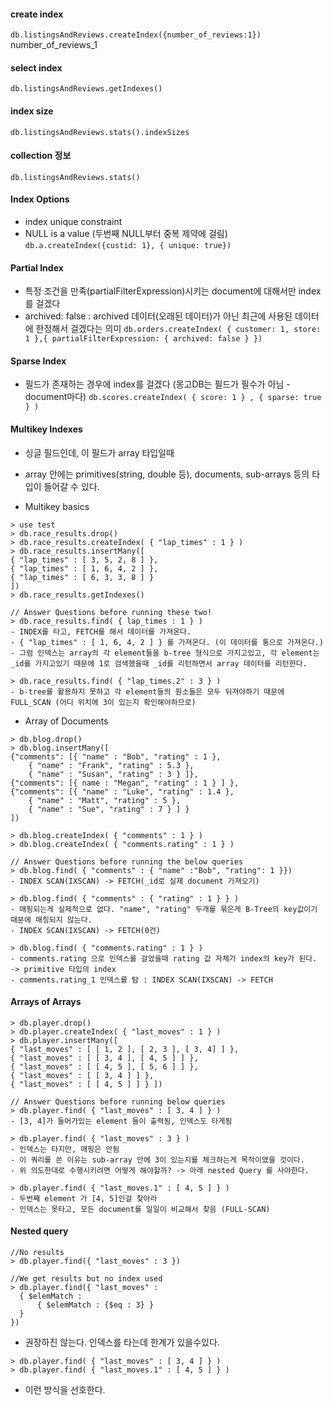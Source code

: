 #### create index
```db.listingsAndReviews.createIndex({number_of_reviews:1})```
number_of_reviews_1

#### select index
```db.listingsAndReviews.getIndexes()```

#### index size
```db.listingsAndReviews.stats().indexSizes```

#### collection 정보
```db.listingsAndReviews.stats()```

#### Index Options
- index unique constraint
- NULL is a value (두번째 NULL부터 중복 제약에 걸림)
```db.a.createIndex({custid: 1}, { unique: true})```

#### Partial Index
- 특정 조건을 만족(partialFilterExpression)시키는 document에 대해서만 index를 걸겠다
- archived: false : archived 데이터(오래된 데이터)가 아닌 최근에 사용된 데이터에 한정해서 걸겠다는 의미
```db.orders.createIndex( { customer: 1, store: 1 },{ partialFilterExpression: { archived: false } })```

#### Sparse Index
- 필드가 존재하는 경우에 index를 걸겠다 (몽고DB는 필드가 필수가 아님 - document마다)
```db.scores.createIndex( { score: 1 } , { sparse: true } )```

#### Multikey Indexes
- 싱글 필드인데, 이 필드가 array 타입일때
- array 안에는 primitives(string, double 등), documents, sub-arrays 등의 타입이 들어갈 수 있다.

- Multikey basics
```
> use test
> db.race_results.drop()
> db.race_results.createIndex( { "lap_times" : 1 } )
> db.race_results.insertMany([
{ "lap_times" : [ 3, 5, 2, 8 ] },
{ "lap_times" : [ 1, 6, 4, 2 ] },
{ "lap_times" : [ 6, 3, 3, 8 ] }
])
> db.race_results.getIndexes()

// Answer Questions before running these two!
> db.race_results.find( { lap_times : 1 } )
- INDEX를 타고, FETCH를 해서 데이터를 가져온다.
- { "lap_times" : [ 1, 6, 4, 2 ] } 를 가져온다. (이 데이터를 통으로 가져온다.)
- 그럼 인덱스는 array의 각 element들을 b-tree 형식으로 가지고있고, 각 element는 _id를 가지고있기 때문에 1로 검색했을때 _id를 리턴하면서 array 데이터를 리턴한다.

> db.race_results.find( { "lap_times.2" : 3 } )
- b-tree를 활용하지 못하고 각 element들의 원소들은 모두 뒤져야하기 때문에 FULL_SCAN (어디 위치에 3이 있는지 확인해야하므로)
```

- Array of Documents
```
> db.blog.drop()
> db.blog.insertMany([
{"comments": [{ "name" : "Bob", "rating" : 1 },
    { "name" : "Frank", "rating" : 5.3 },
    { "name" : "Susan", "rating" : 3 } ]},
{"comments": [{ name : "Megan", "rating" : 1 } ] },
{"comments": [{ "name" : "Luke", "rating" : 1.4 },
    { "name" : "Matt", "rating" : 5 },
    { "name" : "Sue", "rating" : 7 } ] }
])

> db.blog.createIndex( { "comments" : 1 } )
> db.blog.createIndex( { "comments.rating" : 1 } )

// Answer Questions before running the below queries
> db.blog.find( { "comments" : { "name" :"Bob", "rating": 1 }})
- INDEX SCAN(IXSCAN) -> FETCH(_id로 실제 document 가져오기)

> db.blog.find( { "comments" : { "rating" : 1 } } )
- 매핑되는게 실제적으로 없다. "name", "rating" 두개를 묶은게 B-Tree의 key값이기 때문에 매칭되지 않는다.
- INDEX SCAN(IXSCAN) -> FETCH(0건)

> db.blog.find( { "comments.rating" : 1 } )
- comments.rating 으로 인덱스를 걸었을때 rating 값 자체가 index의 key가 된다. -> primitive 타입의 index
- comments.rating_1 인덱스를 탐 : INDEX SCAN(IXSCAN) -> FETCH 
```

#### Arrays of Arrays
```
> db.player.drop()
> db.player.createIndex( { "last_moves" : 1 } )
> db.player.insertMany([
{ "last_moves" : [ [ 1, 2 ], [ 2, 3 ], [ 3, 4] ] },
{ "last_moves" : [ [ 3, 4 ], [ 4, 5 ] ] },
{ "last_moves" : [ [ 4, 5 ], [ 5, 6 ] ] },
{ "last_moves" : [ [ 3, 4 ] ] },
{ "last_moves" : [ [ 4, 5 ] ] } ])

// Answer Questions before running below queries
> db.player.find( { "last_moves" : [ 3, 4 ] } )
- [3, 4]가 들어가있는 element 들이 출력됨, 인덱스도 타게됨

> db.player.find( { "last_moves" : 3 } )
- 인덱스는 타지만, 매핑은 안됨 
- 이 쿼리를 쓴 이유는 sub-array 안에 3이 있는지를 체크하는게 목적이였을 것이다.
- 위 의도한대로 수행시키려면 어떻게 해야할까? -> 아래 nested Query 를 사야한다.

> db.player.find( { "last_moves.1" : [ 4, 5 ] } )
- 두번째 element 가 [4, 5]인걸 찾아라 
- 인덱스는 못타고, 모든 document를 일일이 비교해서 찾음 (FULL-SCAN)
```

#### Nested query
```
//No results
> db.player.find({ "last_moves" : 3 })

//We get results but no index used
> db.player.find({ "last_moves" :
  { $elemMatch :
      { $elemMatch : {$eq : 3} }
  }
})
```
- 권장하진 않는다. 인덱스를 타는데 한계가 있을수있다.
```
> db.player.find( { "last_moves" : [ 3, 4 ] } )
> db.player.find( { "last_moves.1" : [ 4, 5 ] } )
```
- 이런 방식을 선호한다.
